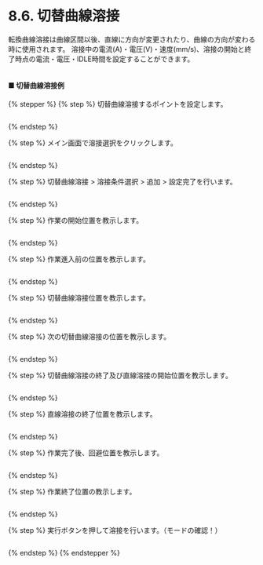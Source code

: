 # 8.6. 切替曲線溶接

転換曲線溶接は曲線区間以後、直線に方向が変更されたり、曲線の方向が変わる時に使用されます。
溶接中の電流(A)・電圧(V)・速度(mm/s)、溶接の開始と終了時点の電流・電圧・IDLE時間を設定することができます。

<figure><img src="./img/section5.6.1.jpg" alt=""><figcaption></figcaption></figure>

#### ■ 切替曲線溶接例

{% stepper %}
{% step %}
切替曲線溶接するポイントを設定します。

<figure><img src="./img/section5.6.2.jpg" alt=""><figcaption></figcaption></figure>
{% endstep %}

{% step %}
メイン画面で溶接選択をクリックします。

<figure><img src="./img/section5.6.3.jpg" alt=""><figcaption></figcaption></figure>
{% endstep %}

{% step %}
切替曲線溶接 > 溶接条件選択 > 追加 > 設定完了を行います。

<figure><img src="./img/section5.6.4.jpg" alt=""><figcaption></figcaption></figure>
{% endstep %}

{% step %}
作業の開始位置を教示します。

<figure><img src="./img/section5.6.5.jpg" alt=""><figcaption></figcaption></figure>
{% endstep %}

{% step %}
作業進入前の位置を教示します。

<figure><img src="./img/section5.6.6.jpg" alt=""><figcaption></figcaption></figure>
{% endstep %}

{% step %}
切替曲線溶接位置を教示します。

<figure><img src="./img/section5.6.7.jpg" alt=""><figcaption></figcaption></figure>
{% endstep %}

{% step %}
次の切替曲線溶接の位置を教示します。

<figure><img src="./img/section5.6.8.jpg" alt=""><figcaption></figcaption></figure>
{% endstep %}

{% step %}
切替曲線溶接の終了及び直線溶接の開始位置を教示します。

<figure><img src="./img/section5.6.9.jpg" alt=""><figcaption></figcaption></figure>
{% endstep %}

{% step %}
直線溶接の終了位置を教示します。

<figure><img src="./img/section5.6.10.jpg" alt=""><figcaption></figcaption></figure>
{% endstep %}

{% step %}
作業完了後、回避位置を教示します。

<figure><img src="./img/section5.6.11.jpg" alt=""><figcaption></figcaption></figure>
{% endstep %}

{% step %}
作業終了位置の教示します。

<figure><img src="./img/section5.6.12.jpg" alt=""><figcaption></figcaption></figure>
{% endstep %}

{% step %}
実行ボタンを押して溶接を行います。（モードの確認！）

<figure><img src="./img/section5.6.13.jpg" alt=""><figcaption></figcaption></figure>
{% endstep %}
{% endstepper %}
